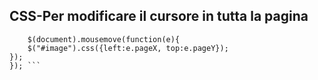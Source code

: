 ## CSS-Per modificare il cursore in tutta la pagina
``` jQuery(document).ready(function( $ ){
    $(document).mousemove(function(e){
    $("#image").css({left:e.pageX, top:e.pageY});
});
}); ```
